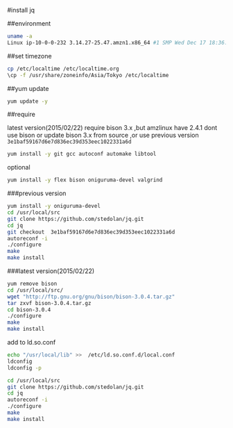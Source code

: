 

#install jq

##environment

```bash
uname -a
Linux ip-10-0-0-232 3.14.27-25.47.amzn1.x86_64 #1 SMP Wed Dec 17 18:36:15 UTC 2014 x86_64 x86_64 x86_64 GNU/Linux
```
##set timezone
```bash
cp /etc/localtime /etc/localtime.org
\cp -f /usr/share/zoneinfo/Asia/Tokyo /etc/localtime
```

##yum update

```bash
yum update -y
```

##require

latest version(2015/02/22) require bison 3.x ,but amzlinux have 2.4.1
dont use bison or update bison 3.x from source ,or use previous version `3e1baf59167d6e7d836ec39d353eec1022331a6d`

```bash
yum install -y git gcc autoconf automake libtool
```
optional  
```bash
yum install -y flex bison oniguruma-devel valgrind
```

###previous version

```bash
yum install -y oniguruma-devel
cd /usr/local/src
git clone https://github.com/stedolan/jq.git
cd jq
git checkout  3e1baf59167d6e7d836ec39d353eec1022331a6d
autoreconf -i
./configure
make
make install
```

###latest version(2015/02/22)
```bash
yum remove bison
cd /usr/local/src/
wget "http://ftp.gnu.org/gnu/bison/bison-3.0.4.tar.gz"
tar zxvf bison-3.0.4.tar.gz
cd bison-3.0.4
./configure
make
make install
```
add to ld.so.conf  
```bash
echo "/usr/local/lib" >>  /etc/ld.so.conf.d/local.conf
ldconfig
ldconfig -p
```

```bash
cd /usr/local/src
git clone https://github.com/stedolan/jq.git
cd jq
autoreconf -i
./configure
make
make install
```
